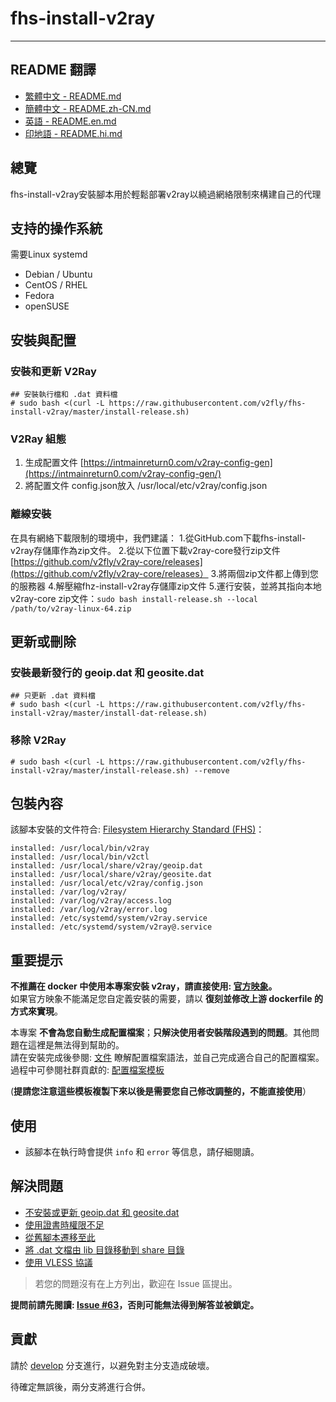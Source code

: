 # fhs-install-v2ray
---
## README 翻譯
- [繁體中文 - README.md](README.md)
- [簡體中文 - README.zh-CN.md](README.zh-CN.md)
- [英語 - README.en.md](README.en.md)
- [印地語 - README.hi.md](README.hi.md)

## 總覽
fhs-install-v2ray安裝腳本用於輕鬆部署v2ray以繞過網絡限制來構建自己的代理

## 支持的操作系統
需要Linux systemd
- Debian / Ubuntu
- CentOS / RHEL
- Fedora
- openSUSE 

## 安裝與配置

### 安裝和更新 V2Ray
```
## 安裝執行檔和 .dat 資料檔
# sudo bash <(curl -L https://raw.githubusercontent.com/v2fly/fhs-install-v2ray/master/install-release.sh)
```

### V2Ray 組態
1. 生成配置文件 [https://intmainreturn0.com/v2ray-config-gen](https://intmainreturn0.com/v2ray-config-gen/)
2. 將配置文件 config.json放入 /usr/local/etc/v2ray/config.json

### 離線安裝
在具有網絡下載限制的環境中，我們建議：
1.從GitHub.com下載fhs-install-v2ray存儲庫作為zip文件。
2.從以下位置下載v2ray-core發行zip文件[https://github.com/v2fly/v2ray-core/releases](https://github.com/v2fly/v2ray-core/releases）
3.將兩個zip文件都上傳到您的服務器
4.解壓縮fhz-install-v2ray存儲庫zip文件
5.運行安裝，並將其指向本地v2ray-core zip文件：```sudo bash install-release.sh --local /path/to/v2ray-linux-64.zip```

## 更新或刪除
### 安裝最新發行的 geoip.dat 和 geosite.dat
```
## 只更新 .dat 資料檔
# sudo bash <(curl -L https://raw.githubusercontent.com/v2fly/fhs-install-v2ray/master/install-dat-release.sh)
```

### 移除 V2Ray
```
# sudo bash <(curl -L https://raw.githubusercontent.com/v2fly/fhs-install-v2ray/master/install-release.sh) --remove
```

## 包裝內容
該腳本安裝的文件符合: [Filesystem Hierarchy Standard (FHS)](https://en.wikipedia.org/wiki/Filesystem_Hierarchy_Standard)：

```
installed: /usr/local/bin/v2ray
installed: /usr/local/bin/v2ctl
installed: /usr/local/share/v2ray/geoip.dat
installed: /usr/local/share/v2ray/geosite.dat
installed: /usr/local/etc/v2ray/config.json
installed: /var/log/v2ray/
installed: /var/log/v2ray/access.log
installed: /var/log/v2ray/error.log
installed: /etc/systemd/system/v2ray.service
installed: /etc/systemd/system/v2ray@.service
```

## 重要提示

**不推薦在 docker 中使用本專案安裝 v2ray，請直接使用: [官方映象](https://github.com/v2fly/docker)。**  
如果官方映象不能滿足您自定義安裝的需要，請以 **復刻並修改上游 dockerfile 的方式來實現**。  

本專案 **不會為您自動生成配置檔案**；**只解決使用者安裝階段遇到的問題**。其他問題在這裡是無法得到幫助的。  
請在安裝完成後參閱: [文件](https://www.v2fly.org/) 瞭解配置檔案語法，並自己完成適合自己的配置檔案。過程中可參閱社群貢獻的: [配置檔案模板](https://github.com/v2fly/v2ray-examples)  

(**提請您注意這些模板複製下來以後是需要您自己修改調整的，不能直接使用**）

## 使用

* 該腳本在執行時會提供 `info` 和 `error` 等信息，請仔細閱讀。

## 解決問題

* [不安裝或更新 geoip.dat 和 geosite.dat](https://github.com/v2fly/fhs-install-v2ray/wiki/Do-not-install-or-update-geoip.dat-and-geosite.dat)
* [使用證書時權限不足](https://github.com/v2fly/fhs-install-v2ray/wiki/Insufficient-permissions-when-using-certificates)
* [從舊腳本遷移至此](https://github.com/v2fly/fhs-install-v2ray/wiki/Migrate-from-the-old-script-to-this)
* [將 .dat 文檔由 lib 目錄移動到 share 目錄](https://github.com/v2fly/fhs-install-v2ray/wiki/Move-.dat-files-from-lib-directory-to-share-directory)
* [使用 VLESS 協議](https://github.com/v2fly/fhs-install-v2ray/wiki/To-use-the-VLESS-protocol)

> 若您的問題沒有在上方列出，歡迎在 Issue 區提出。

**提問前請先閱讀: [Issue #63](https://github.com/v2fly/fhs-install-v2ray/issues/63)，否則可能無法得到解答並被鎖定。**

## 貢獻

請於  [develop](https://github.com/v2fly/fhs-install-v2ray/tree/develop)  分支進行，以避免對主分支造成破壞。

待確定無誤後，兩分支將進行合併。

